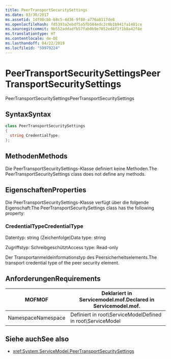 ```yaml
---
title: PeerTransportSecuritySettings
ms.date: 03/30/2017
ms.assetid: 1df08cbb-68c5-4d36-9f88-a776a8117de8
ms.openlocfilehash: fd5393a2ebdf5a5fb584edc2c0b1b941fa1481ce
ms.sourcegitcommit: 9b552addadfb57fab0b9e7852ed4f1f1b8a42f8e
ms.translationtype: HT
ms.contentlocale: de-DE
ms.lasthandoff: 04/22/2019
ms.locfileid: "59979224"
---
```

# <a name="peertransportsecuritysettings"></a><span data-ttu-id="1cc52-102">PeerTransportSecuritySettings</span><span class="sxs-lookup"><span data-stu-id="1cc52-102">PeerTransportSecuritySettings</span></span>
<span data-ttu-id="1cc52-103">PeerTransportSecuritySettings</span><span class="sxs-lookup"><span data-stu-id="1cc52-103">PeerTransportSecuritySettings</span></span>  
  
## <a name="syntax"></a><span data-ttu-id="1cc52-104">Syntax</span><span class="sxs-lookup"><span data-stu-id="1cc52-104">Syntax</span></span>  
  
```csharp
class PeerTransportSecuritySettings  
{  
  string CredentialType;  
};  
```  
  
## <a name="methods"></a><span data-ttu-id="1cc52-105">Methoden</span><span class="sxs-lookup"><span data-stu-id="1cc52-105">Methods</span></span>  
 <span data-ttu-id="1cc52-106">Die PeerTransportSecuritySettings-Klasse definiert keine Methoden.</span><span class="sxs-lookup"><span data-stu-id="1cc52-106">The PeerTransportSecuritySettings class does not define any methods.</span></span>  
  
## <a name="properties"></a><span data-ttu-id="1cc52-107">Eigenschaften</span><span class="sxs-lookup"><span data-stu-id="1cc52-107">Properties</span></span>  
 <span data-ttu-id="1cc52-108">Die PeerTransportSecuritySettings-Klasse verfügt über die folgende Eigenschaft:</span><span class="sxs-lookup"><span data-stu-id="1cc52-108">The PeerTransportSecuritySettings class has the following property:</span></span>  
  
### <a name="credentialtype"></a><span data-ttu-id="1cc52-109">CredentialType</span><span class="sxs-lookup"><span data-stu-id="1cc52-109">CredentialType</span></span>  
 <span data-ttu-id="1cc52-110">Datentyp: string (Zeichenfolge)</span><span class="sxs-lookup"><span data-stu-id="1cc52-110">Data type: string</span></span>  
  
 <span data-ttu-id="1cc52-111">Zugriffstyp: Schreibgeschützt</span><span class="sxs-lookup"><span data-stu-id="1cc52-111">Access type: Read-only</span></span>  
  
 <span data-ttu-id="1cc52-112">Der Transportanmeldeinformationstyp des Peersicherheitselements.</span><span class="sxs-lookup"><span data-stu-id="1cc52-112">The transport credential type of the peer security element.</span></span>  
  
## <a name="requirements"></a><span data-ttu-id="1cc52-113">Anforderungen</span><span class="sxs-lookup"><span data-stu-id="1cc52-113">Requirements</span></span>  
  
|<span data-ttu-id="1cc52-114">MOF</span><span class="sxs-lookup"><span data-stu-id="1cc52-114">MOF</span></span>|<span data-ttu-id="1cc52-115">Deklariert in Servicemodel.mof.</span><span class="sxs-lookup"><span data-stu-id="1cc52-115">Declared in Servicemodel.mof.</span></span>|  
|---------|-----------------------------------|  
|<span data-ttu-id="1cc52-116">Namespace</span><span class="sxs-lookup"><span data-stu-id="1cc52-116">Namespace</span></span>|<span data-ttu-id="1cc52-117">Definiert in root\ServiceModel</span><span class="sxs-lookup"><span data-stu-id="1cc52-117">Defined in root\ServiceModel</span></span>|  
  
## <a name="see-also"></a><span data-ttu-id="1cc52-118">Siehe auch</span><span class="sxs-lookup"><span data-stu-id="1cc52-118">See also</span></span>

- <xref:System.ServiceModel.PeerTransportSecuritySettings>
